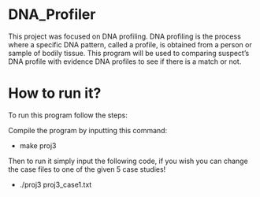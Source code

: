 ﻿# DNA_Profiler


This project was focused on DNA profiling. DNA profiling is the process where a specific DNA pattern, called a profile,
is obtained from a person or sample of bodily tissue. This program will be used to comparing suspect’s DNA profile
with evidence DNA profiles to see if there is a match or not.

# How to run it?

To run this program follow the steps:

Compile the program by inputting this command:
- make proj3

Then to run it simply input the following code, if you wish you can change the case files to one of the given 5 case studies! 
- ./proj3 proj3_case1.txt 
